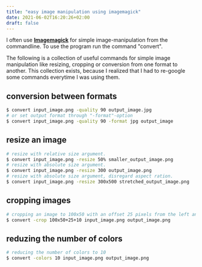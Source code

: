 ```yaml
---
title: "easy image manipulation using imagemagick"
date: 2021-06-02T16:20:26+02:00
draft: false
---
```


I often use [**Imagemagick**](https://en.wikipedia.org/wiki/ImageMagick) for simple image-manipulation from the commandline. To use the program run the command "convert".

The following is a collection of useful commands for simple image manipulation like resizing, cropping or conversion from one format to another. This collection exists, because I realized that I had to re-google some commands everytime I was using them.

## conversion between formats
```bash
$ convert input_image.png -quality 90 output_image.jpg
# or set output format through "-format"-option
$ convert input_image.png -quality 90 -format jpg output_image
```

## resize an image
```bash
# resize with relative size argument.
$ convert input_image.png -resize 50% smaller_output_image.png
# resize with absolute size argument.
$ convert input_image.png -resize 300 output_image.png
# resize with absolute size argument, disregard aspect ration.
$ convert input_image.png -resize 300x500 stretched_output_image.png
```

## cropping images

```bash
# cropping an image to 100x50 with an offset 25 pixels from the left and 10 pixels from the top
$ convert -crop 100x50+25+10 input_image.png output_image.png
```

## reduzing the number of colors
```bash
# reducing the number of colors to 10
$ convert -colors 10 input_image.png output_image.png
```
